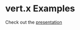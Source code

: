 # vert.x Examples

Check out the [presentation](https://github.com/floriankammermann/vertx-gateleen-presentation)
